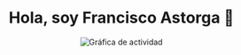 <div align="center">
<h1 align="center">Hola, soy Francisco Astorga 👋</h1>
<p align="center">
  <img src="https://github-readme-activity-graph.vercel.app/graph?username=thecrazypuppet&theme=react-dark&hide_border=true&area=true" alt="Gráfica de actividad"/>
</p>

